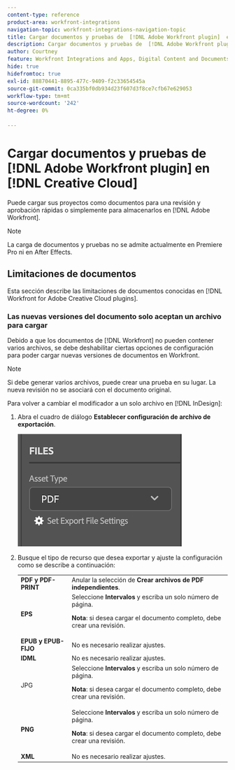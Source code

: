 ```yaml
---
content-type: reference
product-area: workfront-integrations
navigation-topic: workfront-integrations-navigation-topic
title: Cargar documentos y pruebas de  [!DNL Adobe Workfront plugin]  en  [!DNL Creative Cloud]
description: Cargar documentos y pruebas de  [!DNL Adobe Workfront plugin]  en  [!DNL Creative Cloud]
author: Courtney
feature: Workfront Integrations and Apps, Digital Content and Documents
hide: true
hidefromtoc: true
exl-id: 88870441-8895-477c-9409-f2c33654545a
source-git-commit: 0ca335bf0db934d23f607d3f8ce7cfb67e629053
workflow-type: tm+mt
source-wordcount: '242'
ht-degree: 0%

---
```


# Cargar documentos y pruebas de [!DNL Adobe Workfront plugin] en [!DNL Creative Cloud]

Puede cargar sus proyectos como documentos para una revisión y aprobación rápidas o simplemente para almacenarlos en [!DNL Adobe Workfront].

>[!NOTE]
>
>La carga de documentos y pruebas no se admite actualmente en Premiere Pro ni en After Effects.


## Limitaciones de documentos

Esta sección describe las limitaciones de documentos conocidas en [!DNL Workfront for Adobe Creative Cloud plugins].

### Las nuevas versiones del documento solo aceptan un archivo para cargar

Debido a que los documentos de [!DNL Workfront] no pueden contener varios archivos, se debe deshabilitar ciertas opciones de configuración para poder cargar nuevas versiones de documentos en Workfront.

>[!NOTE]
>
>Si debe generar varios archivos, puede crear una prueba en su lugar. La nueva revisión no se asociará con el documento original.



Para volver a cambiar el modificador a un solo archivo en [!DNL InDesign]:

1. Abra el cuadro de diálogo **Establecer configuración de archivo de exportación**.

   ![](assets/file-export-settings.png)

1. Busque el tipo de recurso que desea exportar y ajuste la configuración como se describe a continuación:

   <table>
    <tr>
    <td><strong>PDF y PDF-PRINT</strong>
    </td>
    <td>Anular la selección de <strong>Crear archivos de PDF independientes</strong>.
    </td>
    </tr>
    <tr>
    <td><strong>EPS</strong>
    </td>
    <td>Seleccione <strong>Intervalos</strong> y escriba un solo número de página. 
    <p>
    <strong>Nota</strong>: si desea cargar el documento completo, debe crear una revisión. 
    </td>
    </tr>
    <tr>
    <td><strong>EPUB y EPUB-FIJO</strong>
    </td>
    <td>No es necesario realizar ajustes.
    </td>
    </tr>
    <tr>
    <td><strong>IDML</strong>
    </td>
    <td>No es necesario realizar ajustes.
    </td>
    </tr>
    <tr>
    <td>JPG <strong></strong>
    </td>
    <td>Seleccione <strong>Intervalos</strong> y escriba un solo número de página. 
    <p>
    <strong>Nota</strong>: si desea cargar el documento completo, debe crear una revisión. 
    </td>
    </tr>
    <tr>
    <td><strong>PNG</strong>
    </td>
    <td>Seleccione <strong>Intervalos</strong> y escriba un solo número de página. 
    <p>
    <strong>Nota</strong>: si desea cargar el documento completo, debe crear una revisión. 
    </td>
    </tr>
    <tr>
    <td><strong>XML</strong>
    </td>
    <td>No es necesario realizar ajustes. 
    </td>
    </tr>
    </table>
